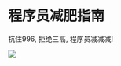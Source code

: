# 程序员减肥指南
抗住996, 拒绝三高, 程序员减减减!

![](https://user-gold-cdn.xitu.io/2019/7/19/16c080dfc59feadf?imageView2/2/w/800/q/100)
